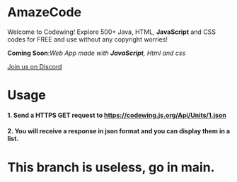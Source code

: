 # AmazeCode
Welcome to Codewing! Explore 500+ Java, HTML, **JavaScript** and CSS codes for FREE and use without any copyright worries!

**Coming Soon**:*Web App made with **JavaScript**, Html and css*

[Join us on Discord](https://discord.gg/dCVHetn8Y3)
# Usage
#### 1. Send a HTTPS GET request to https://codewing.js.org/Api/Units/1.json
#### 2. You will receive a response in json format and you can display them in a list.
# This branch is useless, go in main.
